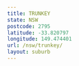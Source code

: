 ```yaml
---
title: TRUNKEY
state: NSW
postcode: 2795
latitude: -33.820797
longitude: 149.474401
url: /nsw/trunkey/
layout: suburb
---
```

